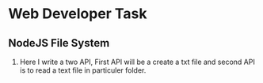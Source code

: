 # Web Developer Task

## NodeJS File System

1. Here I write a two API, First API will be a create a txt file and second API is to read a text file in particuler folder.



